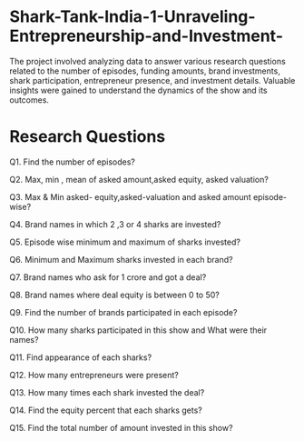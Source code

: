 # Shark-Tank-India-1-Unraveling-Entrepreneurship-and-Investment-
The project involved analyzing data to answer various research questions related to the number of episodes, funding amounts, brand investments, shark participation, entrepreneur presence, and investment details. Valuable insights were gained to understand the dynamics of the show and its outcomes.

# Research Questions
Q1. Find the number of episodes?

Q2. Max, min , mean of asked amount,asked equity, asked valuation? 

Q3. Max & Min asked- equity,asked-valuation and asked amount episode-wise? 

Q4. Brand names in which 2 ,3 or 4 sharks are invested? 

Q5. Episode wise minimum and maximum of sharks invested? 

Q6. Minimum and Maximum sharks invested in each brand? 

Q7. Brand names who ask for 1 crore and got a deal? 

Q8. Brand names where deal equity is between 0 to 50? 

Q9. Find the number of brands participated in each episode? 

Q10. How many sharks participated in this show and What were their names? 

Q11. Find appearance of each sharks? 

Q12. How many entrepreneurs were present? 

Q13. How many times each shark invested the deal? 

Q14. Find the equity percent that each sharks gets? 

Q15. Find the total number of amount invested in this show? 
